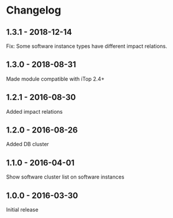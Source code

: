 Changelog
=========

## 1.3.1 - 2018-12-14
Fix: Some software instance types have different impact relations.

## 1.3.0 - 2018-08-31
Made module compatible with iTop 2.4+

## 1.2.1 - 2016-08-30
Added impact relations

## 1.2.0 - 2016-08-26
Added DB cluster

## 1.1.0 - 2016-04-01
Show software cluster list on software instances

## 1.0.0 - 2016-03-30
Initial release

